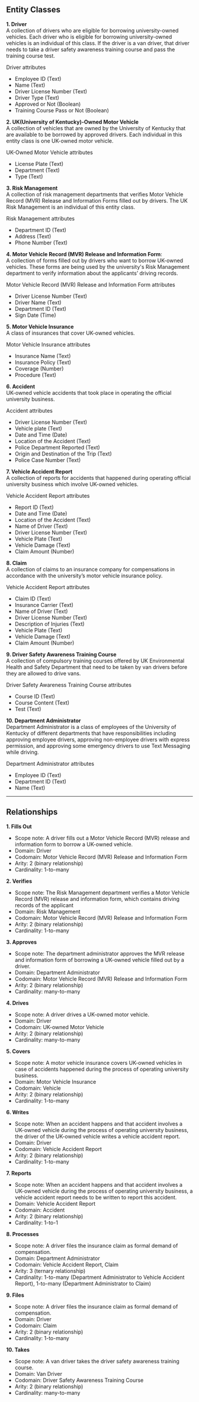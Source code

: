 ## Entity Classes

**1. Driver**  
A collection of drivers who are eligible for borrowing university-owned vehicles. Each driver who is eligible for borrowing university-owned vehicles is an individual of this class. If the driver is a van driver, that driver needs to take a driver safety awareness training course and pass the training course test.

Driver attributes
* Employee ID (Text)
* Name (Text)
* Driver License Number (Text)
* Driver Type (Text)
* Approved or Not (Boolean)
* Training Course Pass or Not (Boolean)

**2. UK(University of Kentucky)-Owned Motor Vehicle**  
A collection of vehicles that are owned by the University of Kentucky that are available to be borrowed by approved drivers. Each individual in this entity class is one UK-owned motor vehicle.

UK-Owned Motor Vehicle attributes
* License Plate (Text)
* Department (Text)
* Type (Text)

**3. Risk Management**  
A collection of risk management departments that verifies Motor Vehicle Record (MVR) Release and Information Forms filled out by drivers. The UK Risk Management is an individual of this entity class.

Risk Management attributes
* Department ID (Text)
* Address (Text)
* Phone Number (Text)

**4. Motor Vehicle Record (MVR) Release and Information Form**:  
A collection of forms filled out by drivers who want to borrow UK-owned vehicles. These forms are being used by the university's Risk Management department to verify information about the applicants’ driving records.

Motor Vehicle Record (MVR) Release and Information Form attributes
* Driver License Number (Text)
* Driver Name (Text)
* Department ID (Text) 
* Sign Date (Time)

**5. Motor Vehicle Insurance**  
A class of insurances that cover UK-owned vehicles.

Motor Vehicle Insurance attributes
* Insurance Name (Text)
* Insurance Policy (Text)
* Coverage (Number)
* Procedure (Text)

**6. Accident**  
UK-owned vehicle accidents that took place in operating the official university business.

Accident attributes
* Driver License Number (Text)
* Vehicle plate (Text)
* Date and Time (Date)
* Location of the Accident (Text)
* Police Department Reported (Text)
* Origin and Destination of the Trip (Text)
* Police Case Number (Text)

**7. Vehicle Accident Report**  
A collection of reports for accidents that happened during operating official university business which involve UK-owned vehicles.

Vehicle Accident Report attributes
* Report ID (Text)
* Date and Time (Date)
* Location of the Accident (Text)
* Name of Driver (Text)
* Driver License Number (Text)
* Vehicle Plate (Text)
* Vehicle Damage (Text)
* Claim Amount (Number)

**8. Claim**  
A collection of claims to an insurance company for compensations in accordance with the university’s motor vehicle insurance policy.

Vehicle Accident Report attributes
* Claim ID (Text)
* Insurance Carrier (Text)
* Name of Driver (Text)
* Driver License Number (Text)
* Description of Injuries (Text)
* Vehicle Plate (Text)
* Vehicle Damage (Text)
* Claim Amount (Number)

**9. Driver Safety Awareness Training Course**  
A collection of compulsory training courses offered by UK Environmental Health and Safety Department that need to be taken by van drivers before they are allowed to drive vans.

Driver Safety Awareness Training Course attributes
* Course ID (Text)
* Course Content (Text)
* Test (Text)

**10. Department Administrator**  
Department Administrator is a class of employees of the University of Kentucky of different departments that have responsibilities including approving employee drivers, approving non-employee drivers with express permission, and approving some emergency drivers to use Text Messaging while driving.

Department Administrator attributes
* Employee ID (Text)
* Department ID (Text)
* Name (Text)

***

## Relationships

**1. Fills Out**  
* Scope note: A driver fills out a Motor Vehicle Record (MVR) release and information form to borrow a UK-owned vehicle.
* Domain: Driver
* Codomain: Motor Vehicle Record (MVR) Release and Information Form
* Arity: 2 (binary relationship)
* Cardinality: 1-to-many

**2. Verifies**  
* Scope note: The Risk Management department verifies a Motor Vehicle Record (MVR) release and information form, which contains driving records of the applicant
* Domain: Risk Management
* Codomain: Motor Vehicle Record (MVR) Release and Information Form
* Arity: 2 (binary relationship) 
* Cardinality: 1-to-many

**3. Approves**  
* Scope note: The department administrator approves the MVR release and information form of borrowing a UK-owned vehicle filled out by a driver.
* Domain: Department Administrator
* Codomain: Motor Vehicle Record (MVR) Release and Information Form
* Arity: 2 (binary relationship) 
* Cardinality: many-to-many

**4. Drives**  
* Scope note: A driver drives a UK-owned motor vehicle.
* Domain: Driver
* Codomain: UK-owned Motor Vehicle
* Arity: 2 (binary relationship) 
* Cardinality: many-to-many

**5. Covers**  
* Scope note: A motor vehicle insurance covers UK-owned vehicles in case of accidents happened during the process of operating university business. 
* Domain: Motor Vehicle Insurance
* Codomain: Vehicle
* Arity: 2 (binary relationship) 
* Cardinality: 1-to-many

**6. Writes**  
* Scope note: When an accident happens and that accident involves a UK-owned vehicle during the process of operating university business, the driver of the UK-owned vehicle writes a vehicle accident report.
* Domain: Driver
* Codomain: Vehicle Accident Report
* Arity: 2 (binary relationship) 
* Cardinality: 1-to-many

**7. Reports**  
* Scope note: When an accident happens and that accident involves a UK-owned vehicle during the process of operating university business, a vehicle accident report needs to be written to report this accident.
* Domain: Vehicle Accident Report
* Codomain: Accident
* Arity: 2 (binary relationship) 
* Cardinality: 1-to-1

**8. Processes**  
* Scope note: A driver files the insurance claim as formal demand of compensation.
* Domain: Department Administrator
* Codomain: Vehicle Accident Report, Claim
* Arity: 3 (ternary relationship)
* Cardinality: 1-to-many (Department Administrator to Vehicle Accident Report),  1-to-many (Department Administrator to Claim)

**9. Files**  
* Scope note: A driver files the insurance claim as formal demand of compensation.
* Domain: Driver
* Codomain: Claim
* Arity: 2 (binary relationship)
* Cardinality: 1-to-many

**10. Takes**  
* Scope note: A van driver takes the driver safety awareness training course.
* Domain: Van Driver
* Codomain: Driver Safety Awareness Training Course
* Arity: 2 (binary relationship)
* Cardinality: many-to-many 
